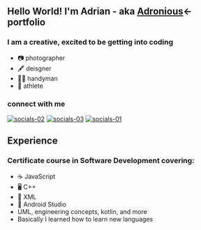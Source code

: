 ## Hello World! I'm Adrian - aka [Adronious][portfolio]<-portfolio

### I am a creative, excited to be getting into coding
- 📷 photographer
- 🖋️ deisgner
- 👷‍♂️ handyman
- 🧗 athlete

### connect with me
[![socials-02](https://user-images.githubusercontent.com/89273210/150442092-5d8abf6d-ce34-462f-8862-ec5eaade0792.png)][linkedin]
[![socials-03](https://user-images.githubusercontent.com/89273210/150442101-f8d34f71-f6de-47b0-be2e-233f7ca7f487.png)][instagram]
[![socials-01](https://user-images.githubusercontent.com/89273210/150442104-1e2762d2-030d-48c0-8260-5bc420d476db.png)][website]

## Experience
### Certificate course in Software Development covering:
  - ☕ JavaScript
  - 🖥️ C++
  - 🧃 XML
  - 📱 Android Studio
  - UML, engineering concepts, kotlin, and more
  - Basically I learned how to learn new languages




[portfolio]:https://adronious.github.io/Adronious/
[linkedin]:https://www.linkedin.com/in/adrian-encalada/
[website]:https://www.encaVision.com/
[instagram]:https://www.instagram.com/enca_vision/
